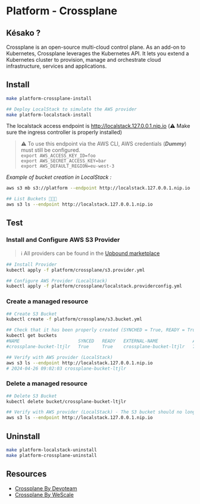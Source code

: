 # Platform - Crossplane
## Késako ?
Crossplane is an open-source multi-cloud control plane. As an add-on to Kubernetes, Crossplane leverages the Kubernetes API. It lets you extend a Kubernetes cluster to provision, manage and orchestrate cloud infrastructure, services and applications.

## Install
```bash
make platform-crossplane-install

## Deploy LocalStack to simulate the AWS provider
make platform-localstack-install
```

The localstack access endpoint is http://localstack.127.0.0.1.nip.io (⚠️ Make sure the ingress controller is properly installed)

> ⚠️ To use this endpoint via the AWS CLI, AWS credentials (***Dummy***) must still be configured. \
>`export AWS_ACCESS_KEY_ID=foo` \
>`export AWS_SECRET_ACCESS_KEY=bar` \
>`export AWS_DEFAULT_REGION=eu-west-3`

*Example of bucket creation in LocalStack :*
```bash
aws s3 mb s3://platform --endpoint http://localstack.127.0.0.1.nip.io

## List Buckets 🎉🎉🎉
aws s3 ls --endpoint http://localstack.127.0.0.1.nip.io
```

## Test

### Install and Configure AWS S3 Provider

> ℹ️ All providers can be found in the [Upbound marketplace][upbound-marketplace]

```bash
## Install Provider
kubectl apply -f platform/crossplane/s3.provider.yml

## Configure AWS Provider (LocalStack)
kubectl apply -f platform/crossplane/localstack.providerconfig.yml
```

### Create a managed resource

```bash
## Create S3 Bucket
kubectl create -f platform/crossplane/s3.bucket.yml

## Check that it has been properly created (SYNCHED = True, READY = True)
kubectl get buckets
#NAME                      SYNCED   READY   EXTERNAL-NAME             AGE
#crossplane-bucket-ltjlr   True     True    crossplane-bucket-ltjlr   77s

## Verify with AWS provider (LocalStack)
aws s3 ls --endpoint http://localstack.127.0.0.1.nip.io
# 2024-04-26 09:02:03 crossplane-bucket-ltjlr
```

### Delete a managed resource

```bash
## Delete S3 Bucket
kubectl delete bucket/crossplane-bucket-ltjlr

## Verify with AWS provider (LocalStack) - The S3 bucket should no longer be present
aws s3 ls --endpoint http://localstack.127.0.0.1.nip.io
```

## Uninstall
```bash
make platform-localstack-uninstall
make platform-crossplane-uninstall
```

## Resources

- [Crossplane By Devoteam][crossplane-blog-devoteam]
- [Crossplane By WeScale][crossplane-blog-wescale]

<!-- Links -->
[crossplane-blog-devoteam]: https://france.devoteam.com/paroles-dexperts/crossplane/
[crossplane-blog-wescale]: https://blog.wescale.fr/infra-as-code-depuis-kubernetes-avec-crossplane
[upbound-marketplace]: https://marketplace.upbound.io/
